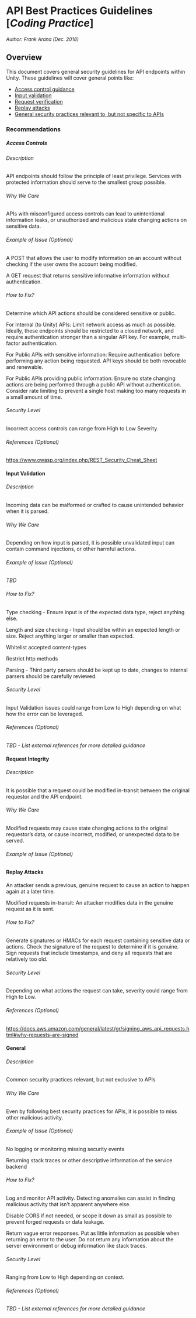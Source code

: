 # API Best Practices Guidelines [_Coding Practice_] 
<font size="-1">_Author: Frank Arana (Dec. 2018)_</font>

## Overview

This document covers general security guidelines for API endpoints within Unity. These guidelines will cover general points like:
- [Access control guidance](#access-controls)
- [Input validation](#input-validation)
- [Request verification](#request-integrity)
- [Replay attacks](#replay-attacks)
- [General security practices relevant to, but not specific to APIs](#general)

### Recommendations
##### Access Controls
###### Description

API endpoints should follow the principle of least privilege. Services with protected information should serve to the smallest group possible.
###### Why We Care

APIs with misconfigured access controls can lead to unintentional information leaks, or unauthorized and malicious state changing actions on sensitive data.
###### Example of Issue (Optional)

A POST that allows the user to modify information on an account without checking if the user owns the account being modified.

A GET request that returns sensitive informative information without authentication.

###### How to Fix?

Determine which API actions should be considered sensitive or public.

For Internal (to Unity) APIs: Limit network access as much as possible. Ideally, these endpoints should be restricted to a closed network, and require authentication stronger than a singular API key. For example, multi-factor authentication.

For Public APIs with sensitive information: Require authentication before performing any action being requested. API keys should be both revocable and renewable.

For Public APIs providing public information: Ensure no state changing actions are being performed through a public API without authentication. Consider rate limiting to prevent a single host making too many requests in a small amount of time.
###### Security Level

Incorrect access controls can range from High to Low Severity.
###### References (Optional)

https://www.owasp.org/index.php/REST_Security_Cheat_Sheet

#### Input Validation
###### Description

Incoming data can be malformed or crafted to cause unintended behavior when it is parsed.
###### Why We Care

Depending on how input is parsed, it is possible unvalidated input can contain command injections, or other harmful actions.
###### Example of Issue (Optional)
*TBD*

###### How to Fix?

Type checking - Ensure input is of the expected data type, reject anything else.

Length and size checking - Input should be within an expected length or size. Reject anything larger or smaller than expected.

Whitelist accepted content-types

Restrict http methods

Parsing - Third party parsers should be kept up to date, changes to internal parsers should be carefully reviewed.
###### Security Level

Input Validation issues could range from Low to High depending on what how the error can be leveraged.
###### References (Optional)
*TBD - List external references for more detailed guidance*
#### Request Integrity
###### Description

It is possible that a request could be modified in-transit between the original requestor and the API endpoint.
###### Why We Care

Modified requests may cause state changing actions to the original requestor’s data, or cause incorrect, modified, or unexpected data to be served.
###### Example of Issue (Optional)

#### Replay Attacks
An attacker sends a previous, genuine request to cause an action to happen again at a later time.

Modified requests in-transit: An attacker modifies data in the genuine request as it is sent.
###### How to Fix?

Generate signatures or HMACs for each request containing sensitive data or actions. Check the signature of the request to determine if it is genuine. Sign requests that include timestamps, and deny all requests that are relatively too old.
###### Security Level

Depending on what actions the request can take, severity could range from High to Low.
###### References (Optional)

https://docs.aws.amazon.com/general/latest/gr/signing_aws_api_requests.html#why-requests-are-signed 
#### General
###### Description
Common security practices relevant, but not exclusive to APIs
###### Why We Care

Even by following best security practices for APIs, it is possible to miss other malicious activity.
###### Example of Issue (Optional)

No logging or monitoring missing security events

Returning stack traces or other descriptive information of the service backend
###### How to Fix?

Log and monitor API activity. Detecting anomalies can assist in finding malicious activity that isn’t apparent anywhere else.

Disable CORS if not needed, or scope it down as small as possible to prevent forged requests or data leakage.

Return vague error responses. Put as little information as possible when returning an error to the user. Do not return any information about the server environment or debug information like stack traces.
###### Security Level

Ranging from Low to High depending on context.
###### References (Optional)

*TBD - List external references for more detailed guidance*
